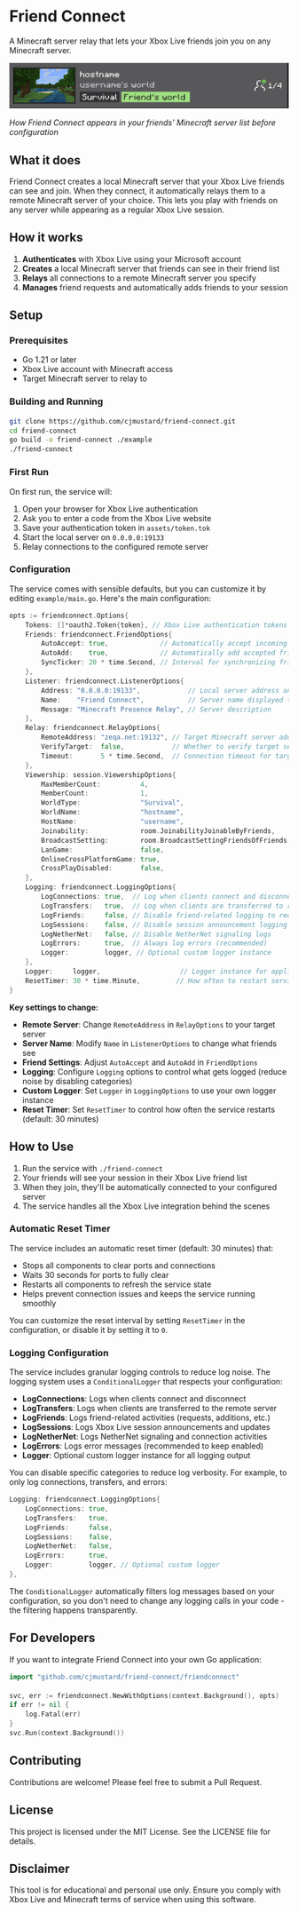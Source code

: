 # Friend Connect

A Minecraft server relay that lets your Xbox Live friends join you on any Minecraft server.

![Friend Connect in Action](https://github.com/cjmustard/friend-connect/blob/main/assets/screenshot.png)

*How Friend Connect appears in your friends' Minecraft server list before configuration*

## What it does

Friend Connect creates a local Minecraft server that your Xbox Live friends can see and join. When they connect, it automatically relays them to a remote Minecraft server of your choice. This lets you play with friends on any server while appearing as a regular Xbox Live session.

## How it works

1. **Authenticates** with Xbox Live using your Microsoft account
2. **Creates** a local Minecraft server that friends can see in their friend list
3. **Relays** all connections to a remote Minecraft server you specify
4. **Manages** friend requests and automatically adds friends to your session

## Setup

### Prerequisites

- Go 1.21 or later
- Xbox Live account with Minecraft access
- Target Minecraft server to relay to

### Building and Running

```bash
git clone https://github.com/cjmustard/friend-connect.git
cd friend-connect
go build -o friend-connect ./example
./friend-connect
```

### First Run

On first run, the service will:
1. Open your browser for Xbox Live authentication
2. Ask you to enter a code from the Xbox Live website
3. Save your authentication token in `assets/token.tok`
4. Start the local server on `0.0.0.0:19133`
5. Relay connections to the configured remote server

### Configuration

The service comes with sensible defaults, but you can customize it by editing `example/main.go`. Here's the main configuration:

```go
opts := friendconnect.Options{
    Tokens: []*oauth2.Token{token}, // Xbox Live authentication tokens
    Friends: friendconnect.FriendOptions{
        AutoAccept: true,             // Automatically accept incoming friend requests
        AutoAdd:    true,             // Automatically add accepted friends to session
        SyncTicker: 20 * time.Second, // Interval for synchronizing friend list (rate limits when under 20s)
    },
    Listener: friendconnect.ListenerOptions{
        Address: "0.0.0.0:19133",            // Local server address and port
        Name:    "Friend Connect",           // Server name displayed to friends
        Message: "Minecraft Presence Relay", // Server description
    },
    Relay: friendconnect.RelayOptions{
        RemoteAddress: "zeqa.net:19132", // Target Minecraft server address
        VerifyTarget:  false,            // Whether to verify target server is reachable
        Timeout:       5 * time.Second,  // Connection timeout for target server
    },
    Viewership: session.ViewershipOptions{
        MaxMemberCount:          4,                                     // Maximum players allowed
        MemberCount:             1,                                     // Current player count
        WorldType:               "Survival",                            // Game mode type
        WorldName:               "hostname",                            // World/server name displayed
        HostName:                "username",                            // Session host name
        Joinability:             room.JoinabilityJoinableByFriends,     // Access control
        BroadcastSetting:        room.BroadcastSettingFriendsOfFriends, // Visibility level
        LanGame:                 false,                                 // Local network only
        OnlineCrossPlatformGame: true,                                  // Enable cross-platform play
        CrossPlayDisabled:       false,                                 // Disable cross-play
    },
    Logging: friendconnect.LoggingOptions{
        LogConnections: true,  // Log when clients connect and disconnect
        LogTransfers:   true,  // Log when clients are transferred to remote server
        LogFriends:     false, // Disable friend-related logging to reduce noise
        LogSessions:    false, // Disable session announcement logging
        LogNetherNet:   false, // Disable NetherNet signaling logs
        LogErrors:      true,  // Always log errors (recommended)
        Logger:         logger, // Optional custom logger instance
    },
    Logger:     logger,                    // Logger instance for application logging
    ResetTimer: 30 * time.Minute,         // How often to restart service to re-connect the client (default: 30 minutes)
}
```

**Key settings to change:**
- **Remote Server**: Change `RemoteAddress` in `RelayOptions` to your target server
- **Server Name**: Modify `Name` in `ListenerOptions` to change what friends see
- **Friend Settings**: Adjust `AutoAccept` and `AutoAdd` in `FriendOptions`
- **Logging**: Configure `Logging` options to control what gets logged (reduce noise by disabling categories)
- **Custom Logger**: Set `Logger` in `LoggingOptions` to use your own logger instance
- **Reset Timer**: Set `ResetTimer` to control how often the service restarts (default: 30 minutes)

## How to Use

1. Run the service with `./friend-connect`
2. Your friends will see your session in their Xbox Live friend list
3. When they join, they'll be automatically connected to your configured server
4. The service handles all the Xbox Live integration behind the scenes

### Automatic Reset Timer

The service includes an automatic reset timer (default: 30 minutes) that:
- Stops all components to clear ports and connections
- Waits 30 seconds for ports to fully clear
- Restarts all components to refresh the service state
- Helps prevent connection issues and keeps the service running smoothly

You can customize the reset interval by setting `ResetTimer` in the configuration, or disable it by setting it to `0`.

### Logging Configuration

The service includes granular logging controls to reduce log noise. The logging system uses a `ConditionalLogger` that respects your configuration:

- **LogConnections**: Logs when clients connect and disconnect
- **LogTransfers**: Logs when clients are transferred to the remote server  
- **LogFriends**: Logs friend-related activities (requests, additions, etc.)
- **LogSessions**: Logs Xbox Live session announcements and updates
- **LogNetherNet**: Logs NetherNet signaling and connection activities
- **LogErrors**: Logs error messages (recommended to keep enabled)
- **Logger**: Optional custom logger instance for all logging output

You can disable specific categories to reduce log verbosity. For example, to only log connections, transfers, and errors:

```go
Logging: friendconnect.LoggingOptions{
    LogConnections: true,
    LogTransfers:   true,
    LogFriends:     false,
    LogSessions:    false,
    LogNetherNet:   false,
    LogErrors:      true,
    Logger:         logger, // Optional custom logger
},
```

The `ConditionalLogger` automatically filters log messages based on your configuration, so you don't need to change any logging calls in your code - the filtering happens transparently.

## For Developers

If you want to integrate Friend Connect into your own Go application:

```go
import "github.com/cjmustard/friend-connect/friendconnect"

svc, err := friendconnect.NewWithOptions(context.Background(), opts)
if err != nil {
    log.Fatal(err)
}
svc.Run(context.Background())
```

## Contributing

Contributions are welcome! Please feel free to submit a Pull Request.

## License

This project is licensed under the MIT License. See the LICENSE file for details.

## Disclaimer

This tool is for educational and personal use only. Ensure you comply with Xbox Live and Minecraft terms of service when using this software.
